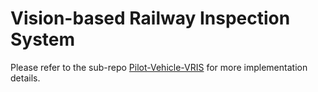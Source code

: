 # Vision-based Railway Inspection System
Please refer to the sub-repo [Pilot-Vehicle-VRIS](https://github.com/shinke-li/Pilot-Vehicle-VRIS) for more implementation details. 
